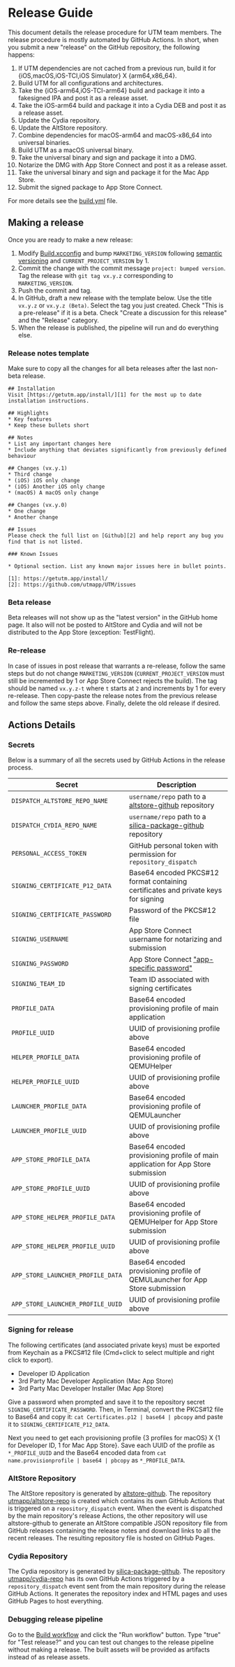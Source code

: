 # Release Guide

This document details the release procedure for UTM team members. The release procedure is mostly automated by GitHub Actions. In short, when you submit a new "release" on the GitHub repository, the following happens:

1. If UTM dependencies are not cached from a previous run, build it for {iOS,macOS,iOS-TCI,iOS Simulator} X {arm64,x86_64}.
2. Build UTM for all configurations and architectures.
3. Take the {iOS-arm64,iOS-TCI-arm64} build and package it into a fakesigned IPA and post it as a release asset.
4. Take the iOS-arm64 build and package it into a Cydia DEB and post it as a release asset.
5. Update the Cydia repository.
6. Update the AltStore repository.
7. Combine dependencies for macOS-arm64 and macOS-x86_64 into universal binaries.
8. Build UTM as a macOS universal binary.
9. Take the universal binary and sign and package it into a DMG.
10. Notarize the DMG with App Store Connect and post it as a release asset.
11. Take the universal binary and sign and package it for the Mac App Store.
12. Submit the signed package to App Store Connect.

For more details see the [build.yml](../.github/workflows/build.yml) file.

## Making a release

Once you are ready to make a new release:

1. Modify [Build.xcconfig](../Build.xcconfig) and bump `MARKETING_VERSION` following [semantic versioning][5] and `CURRENT_PROJECT_VERSION` by 1.
2. Commit the change with the commit message `project: bumped version`. Tag the release with `git tag vx.y.z` corresponding to `MARKETING_VERSION`.
3. Push the commit and tag.
4. In GitHub, draft a new release with the template below. Use the title `vx.y.z` or `vx.y.z (Beta)`. Select the tag you just created. Check "This is a pre-release" if it is a beta. Check "Create a discussion for this release" and the "Release" category.
5. When the release is published, the pipeline will run and do everything else.

### Release notes template

Make sure to copy all the changes for all beta releases after the last non-beta release.

```
## Installation
Visit [https://getutm.app/install/][1] for the most up to date installation instructions.

## Highlights
* Key features
* Keep these bullets short

## Notes
* List any important changes here
* Include anything that deviates significantly from previously defined behaviour

## Changes (vx.y.1)
* Third change
* (iOS) iOS only change
* (iOS) Another iOS only change
* (macOS) A macOS only change

## Changes (vx.y.0)
* One change
* Another change

## Issues
Please check the full list on [Github][2] and help report any bug you find that is not listed.

### Known Issues

* Optional section. List any known major issues here in bullet points.

[1]: https://getutm.app/install/
[2]: https://github.com/utmapp/UTM/issues
```

### Beta release

Beta releases will not show up as the "latest version" in the GitHub home page. It also will not be posted to AltStore and Cydia and will not be distributed to the App Store (exception: TestFlight).

### Re-release

In case of issues in post release that warrants a re-release, follow the same steps but do not change `MARKETING_VERSION` (`CURRENT_PROJECT_VERSION` must still be incremented by 1 or App Store Connect rejects the build). The tag should be named `vx.y.z-t` where `t` starts at `2` and increments by 1 for every re-release. Then copy-paste the release notes from the previous release and follow the same steps above. Finally, delete the old release if desired.

## Actions Details

### Secrets

Below is a summary of all the secrets used by GitHub Actions in the release process.

|Secret                           |Description                                                                        |
|---------------------------------|-----------------------------------------------------------------------------------|
|`DISPATCH_ALTSTORE_REPO_NAME`    |`username/repo` path to a [altstore-github][1] repository                          |
|`DISPATCH_CYDIA_REPO_NAME`       |`username/repo` path to a [silica-package-github][2] repository                    |
|`PERSONAL_ACCESS_TOKEN`          |GitHub personal token with permission for `repository_dispatch`                    |
|`SIGNING_CERTIFICATE_P12_DATA`   |Base64 encoded PKCS#12 format containing certificates and private keys for signing |
|`SIGNING_CERTIFICATE_PASSWORD`   |Password of the PKCS#12 file                                                       |
|`SIGNING_USERNAME`               |App Store Connect username for notarizing and submission                           |
|`SIGNING_PASSWORD`               |App Store Connect ["app-specific password"][3]                                     |
|`SIGNING_TEAM_ID`                |Team ID associated with signing certificates                                       |
|`PROFILE_DATA`                   |Base64 encoded provisioning profile of main application                            |
|`PROFILE_UUID`                   |UUID of provisioning profile above                                                 |
|`HELPER_PROFILE_DATA`            |Base64 encoded provisioning profile of QEMUHelper                                  |
|`HELPER_PROFILE_UUID`            |UUID of provisioning profile above                                                 |
|`LAUNCHER_PROFILE_DATA`          |Base64 encoded provisioning profile of QEMULauncher                                |
|`LAUNCHER_PROFILE_UUID`          |UUID of provisioning profile above                                                 |
|`APP_STORE_PROFILE_DATA`         |Base64 encoded provisioning profile of main application for App Store submission   |
|`APP_STORE_PROFILE_UUID`         |UUID of provisioning profile above                                                 |
|`APP_STORE_HELPER_PROFILE_DATA`  |Base64 encoded provisioning profile of QEMUHelper for App Store submission         |
|`APP_STORE_HELPER_PROFILE_UUID`  |UUID of provisioning profile above                                                 |
|`APP_STORE_LAUNCHER_PROFILE_DATA`|Base64 encoded provisioning profile of QEMULauncher for App Store submission       |
|`APP_STORE_LAUNCHER_PROFILE_UUID`|UUID of provisioning profile above                                                 |

### Signing for release

The following certificates (and associated private keys) must be exported from Keychain as a PKCS#12 file (Cmd+click to select multiple and right click to export).

* Developer ID Application
* 3rd Party Mac Developer Application (Mac App Store)
* 3rd Party Mac Developer Installer (Mac App Store)

Give a password when prompted and save it to the repository secret `SIGNING_CERTIFICATE_PASSWORD`. Then, in Terminal, convert the PKCS#12 file to Base64 and copy it: `cat Certificates.p12 | base64 | pbcopy` and paste it to `SIGNING_CERTIFICATE_P12_DATA`.

Next you need to get each provisioning profile {3 profiles for macOS} X {1 for Developer ID, 1 for Mac App Store}. Save each UUID of the profile as `*_PROFILE_UUID` and the Base64 encoded data from `cat name.provisionprofile | base64 | pbcopy` as `*_PROFILE_DATA`.

### AltStore Repository

The AltStore repository is generated by [altstore-github][1]. The repository [utmapp/altstore-repo](https://github.com/utmapp/altstore-repo) is created which contains its own GitHub Actions that is triggered on a `repository_dispatch` event. When the event is dispatched by the main repository's release Actions, the other repository will use altstore-github to generate an AltStore compatible JSON repository file from GitHub releases containing the release notes and download links to all the recent releases. The resulting repository file is hosted on GitHub Pages.

### Cydia Repository

The Cydia repository is generated by [silica-package-github][2]. The repository [utmapp/cydia-repo](https://github.com/utmapp/cydia-repo) has its own GitHub Actions triggered by a `repository_dispatch` event sent from the main repository during the release GitHub Actions. It generates the repository index and HTML pages and uses GitHub Pages to host everything.

### Debugging release pipeline

Go to the [Build workflow][4] and click the "Run workflow" button. Type "true" for "Test release?" and you can test out changes to the release pipeline without making a release. The built assets will be provided as artifacts instead of as release assets.

[1]: https://github.com/osy/altstore-github
[2]: https://github.com/osy/silica-package-github
[3]: https://support.apple.com/en-us/HT204397
[4]: https://github.com/utmapp/UTM/actions/workflows/build.yml
[5]: https://semver.org

